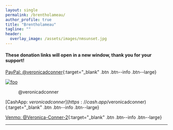 ```yaml
---
layout: single
permalink: /brentholameau/
author_profile: true
title: "Brentholameau"
tagline: ""
header:
  overlay_image: /assets/images/nmsunset.jpg
---
```


#### These donation links will open in a new window, thank you for your support!

[PayPal: @veronicadconner](https://paypal.me/veronicadconner){:target="_blank" .btn .btn--info .btn--large}

[![foo](https://paypal.me/veronicadconner)](@veronicadconner)

<figure style="width: 246px" class="align-left">
  <a href="https://paypal.me/veronicadconner"><img src="{{ site.url }}{{ site.baseurl }}/assets/images/paypal.png" alt="" /></a>
  <figcaption>@veronicadconner</figcaption>
</figure>


[CashApp: $veronicadconner](https://cash.app/$veronicadconner){:target="_blank" .btn .btn--info .btn--large}

[Venmo: @Veronica-Conner-2](https://venmo.com/Veronica-Conner-2){:target="_blank" .btn .btn--info .btn--large}

---
